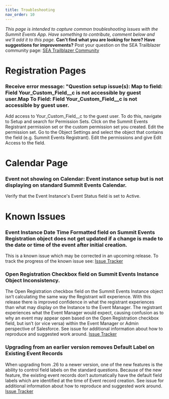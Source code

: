 ```yaml
---
title: Troubleshooting
nav_order: 10
---
```


*This page is intended to capture common troubleshooting issues with the Summit Events App.  Have something to contribute, comment below and we'll add it to this page.*  __Can't find what you are looking for here?  Have suggestions for improvements?__  Post your question on the SEA Trailblazer community page:  [SEA Trailblazer Community](https://trailhead.salesforce.com/trailblazer-community/groups/0F94S000000kHi2SAE)


# Registration Pages

### Receive error message: "Question setup issue(s): Map to field: Field Your_Custom_Field__c is not accessible by guest user.Map To Field: Field Your_Custom_Field__c is not accessible by guest user.

Add access to Your_Custom_Field__c to the guest user.  To do this, navigate to Setup and search for Permission Sets.  Click on the Summit Events Registrant permission set or the custom permission set you created.  Edit the permission set.  Go to the Object Settings and select the object that contains the field (e.g. Summit Events Registrant).  Edit the permissions and give Edit Access to the field.


# Calendar Page
### Event not showing on Calendar: Event instance setup but is not displaying on standard Summit Events Calendar.

Verify that the Event Instance's Event Status field is set to Active.

# Known Issues

### Event Instance Date Time Formatted field on Summit Events Registration object does not get updated if a change is made to the date or time of the event after initial creation.
This is a known issue which may be corrected in an upcoming release.  To track the progress of the known issue see: [Issue Tracker](https://github.com/SFDO-Community/Summit-Events-App/issues/525)

### Open Registration Checkbox field on Summit Events Instance Object Inconsistency.
The Open Registration checkbox field on the Summit Events Instance object isn’t calculating the same way the Registrant will experience. With this release there is improved confidence in what the registrant experiences than what may display on the Instance to the Event Manager. The registrant experiences what the Event Manager would expect, causing confusion as to why an event may appear open based on the Open Registration checkbox field, but isn’t (or vice versa) within the Event Manager or Admin perspective of Salesforce.  See issue for additional information about how to reproduce and suggested work around. [Issue Tracker](https://github.com/SFDO-Community/Summit-Events-App/issues/541)

### Upgrading from an earlier version removes Default Label on Existing Event Records
When upgrading from .26 to a newer version, one of the new features is the ability to control field labels on the standard questions. Because of the new feature, the existing event records don’t automatically have the default field labels which are identified at the time of Event record creation.   See issue for additional information about how to reproduce and suggested work around. [Issue Tracker](https://github.com/SFDO-Community/Summit-Events-App/issues/410)

